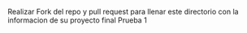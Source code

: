 Realizar Fork del repo y pull request para llenar este directorio con la informacion de su proyecto final
Prueba 1
